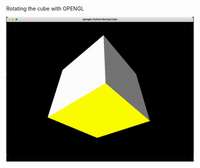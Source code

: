 Rotating the cube with OPENGL


<img src="https://github.com/ayengec/OpenGL_with_Python/blob/main/5-Rotating_Simple_Video/rotating_cube.gif">
